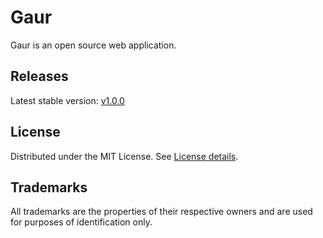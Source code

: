 # Gaur

Gaur is an open source web application.

## Releases

Latest stable version: [v1.0.0](//github.com/krishnan57474/gaur/releases/latest)

## License

Distributed under the MIT License. See [License details](http://opensource.org/licenses/MIT).

## Trademarks

All trademarks are the properties of their respective owners and are used for purposes of identification only.